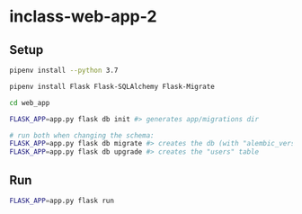 # inclass-web-app-2

## Setup

```sh
pipenv install --python 3.7

pipenv install Flask Flask-SQLAlchemy Flask-Migrate
```


```sh
cd web_app

FLASK_APP=app.py flask db init #> generates app/migrations dir

# run both when changing the schema:
FLASK_APP=app.py flask db migrate #> creates the db (with "alembic_version" table)
FLASK_APP=app.py flask db upgrade #> creates the "users" table
```


## Run

```sh
FLASK_APP=app.py flask run
```
